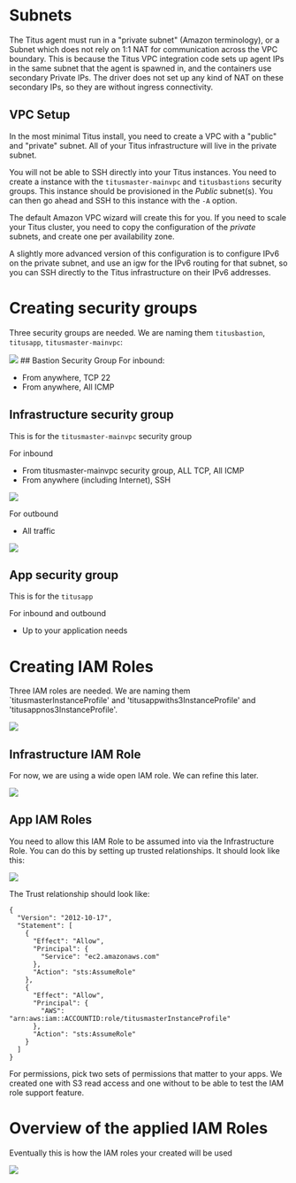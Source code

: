# Subnets
The Titus agent must run in a "private subnet" (Amazon terminology), or a Subnet which does not rely on 1:1 NAT for communication across the VPC boundary. This is because the Titus VPC integration code sets up agent IPs in the same subnet that the agent is spawned in, and the containers use secondary Private IPs. The driver does not set up any kind of NAT on these secondary IPs, so they are without ingress connectivity.

## VPC Setup
In the most minimal Titus install, you need to create a VPC with a "public" and "private" subnet. All of your Titus infrastructure will live in the private subnet.

You will not be able to SSH directly into your Titus instances. You need to create a instance with the `titusmaster-mainvpc` and `titusbastions` security groups. This instance should be provisioned in the _Public_ subnet(s). You can then go ahead and SSH to this instance with the `-A` option. 

The default Amazon VPC wizard will create this for you. If you need to scale your Titus cluster, you need to copy the configuration of the _private_ subnets, and create one per availability zone.

A slightly more advanced version of this configuration is to configure IPv6 on the private subnet, and use an igw for the IPv6 routing for that subnet, so you can SSH directly to the Titus infrastructure on their IPv6 addresses.

# Creating security groups

Three security groups are needed. We are naming them `titusbastion`, `titusapp`, `titusmaster-mainvpc`:

<img src="../../images/secgroups.png" />
## Bastion Security Group
For inbound:

- From anywhere, TCP 22
- From anywhere, All ICMP

## Infrastructure security group

This is for the `titusmaster-mainvpc` security group

For inbound

- From titusmaster-mainvpc security group, ALL TCP, All ICMP
- From anywhere (including Internet), SSH

<img src="../../images/titusmaster-mainvpc-secgroup-inbound.png" />

For outbound

- All traffic

<img src="../../images/titusmaster-mainvpc-secgroup-outbound.png" />

## App security group

This is for the `titusapp` 

For inbound and outbound

- Up to your application needs

# Creating IAM Roles

Three IAM roles are needed. We are naming them `titusmasterInstanceProfile' and 'titusappwiths3InstanceProfile'
and 'titusappnos3InstanceProfile'.

<img src="../../images/iamroles.png" />

## Infrastructure IAM Role

For now, we are using a wide open IAM role. We can refine this later.

<img src="../../images/titusmasterinstanceprofilepolicy.png" />

## App IAM Roles

You need to allow this IAM Role to be assumed into via the Infrastructure Role. You can do this by setting
up trusted relationships. It should look like this:

<img src="../../images/titusappinstanceprofile-trust.png" />

The Trust relationship should look like:

```
{
  "Version": "2012-10-17",
  "Statement": [
    {
      "Effect": "Allow",
      "Principal": {
        "Service": "ec2.amazonaws.com"
      },
      "Action": "sts:AssumeRole"
    },
    {
      "Effect": "Allow",
      "Principal": {
        "AWS": "arn:aws:iam::ACCOUNTID:role/titusmasterInstanceProfile"
      },
      "Action": "sts:AssumeRole"
    }
  ]
}
```

For permissions, pick two sets of permissions that matter to your apps. We created one with S3 read access
and one without to be able to test the IAM role support feature.

# Overview of the applied IAM Roles

Eventually this is how the IAM roles your created will be used

<img src="../../images/iamroles-arch.jpg" />
